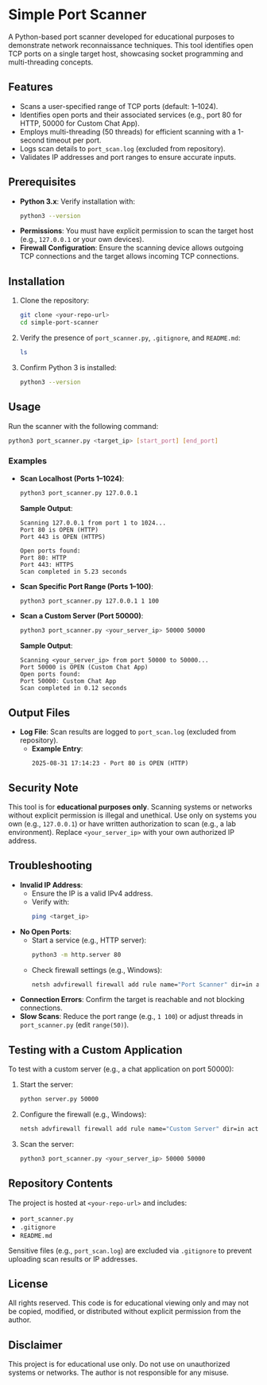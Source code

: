 # Simple Port Scanner

A Python-based port scanner developed for educational purposes to demonstrate network reconnaissance techniques. This tool identifies open TCP ports on a single target host, showcasing socket programming and multi-threading concepts.

## Features
- Scans a user-specified range of TCP ports (default: 1–1024).
- Identifies open ports and their associated services (e.g., port 80 for HTTP, 50000 for Custom Chat App).
- Employs multi-threading (50 threads) for efficient scanning with a 1-second timeout per port.
- Logs scan details to `port_scan.log` (excluded from repository).
- Validates IP addresses and port ranges to ensure accurate inputs.

## Prerequisites
- **Python 3.x**: Verify installation with:
  ```bash
  python3 --version
  ```
- **Permissions**: You must have explicit permission to scan the target host (e.g., `127.0.0.1` or your own devices).
- **Firewall Configuration**: Ensure the scanning device allows outgoing TCP connections and the target allows incoming TCP connections.

## Installation
1. Clone the repository:
   ```bash
   git clone <your-repo-url>
   cd simple-port-scanner
   ```
2. Verify the presence of `port_scanner.py`, `.gitignore`, and `README.md`:
   ```bash
   ls
   ```
3. Confirm Python 3 is installed:
   ```bash
   python3 --version
   ```

## Usage
Run the scanner with the following command:
```bash
python3 port_scanner.py <target_ip> [start_port] [end_port]
```

### Examples
- **Scan Localhost (Ports 1–1024)**:
  ```bash
  python3 port_scanner.py 127.0.0.1
  ```
  **Sample Output**:
  ```
  Scanning 127.0.0.1 from port 1 to 1024...
  Port 80 is OPEN (HTTP)
  Port 443 is OPEN (HTTPS)

  Open ports found:
  Port 80: HTTP
  Port 443: HTTPS
  Scan completed in 5.23 seconds
  ```

- **Scan Specific Port Range (Ports 1–100)**:
  ```bash
  python3 port_scanner.py 127.0.0.1 1 100
  ```

- **Scan a Custom Server (Port 50000)**:
  ```bash
  python3 port_scanner.py <your_server_ip> 50000 50000
  ```
  **Sample Output**:
  ```
  Scanning <your_server_ip> from port 50000 to 50000...
  Port 50000 is OPEN (Custom Chat App)
  Open ports found:
  Port 50000: Custom Chat App
  Scan completed in 0.12 seconds
  ```

## Output Files
- **Log File**: Scan results are logged to `port_scan.log` (excluded from repository).
  - **Example Entry**:
    ```
    2025-08-31 17:14:23 - Port 80 is OPEN (HTTP)
    ```

## Security Note
This tool is for **educational purposes only**. Scanning systems or networks without explicit permission is illegal and unethical. Use only on systems you own (e.g., `127.0.0.1`) or have written authorization to scan (e.g., a lab environment). Replace `<your_server_ip>` with your own authorized IP address.

## Troubleshooting
- **Invalid IP Address**:
  - Ensure the IP is a valid IPv4 address.
  - Verify with:
    ```bash
    ping <target_ip>
    ```
- **No Open Ports**:
  - Start a service (e.g., HTTP server):
    ```bash
    python3 -m http.server 80
    ```
  - Check firewall settings (e.g., Windows):
    ```bash
    netsh advfirewall firewall add rule name="Port Scanner" dir=in action=allow protocol=TCP localport=1-1024
    ```
- **Connection Errors**: Confirm the target is reachable and not blocking connections.
- **Slow Scans**: Reduce the port range (e.g., `1 100`) or adjust threads in `port_scanner.py` (edit `range(50)`).

## Testing with a Custom Application
To test with a custom server (e.g., a chat application on port 50000):
1. Start the server:
   ```bash
   python server.py 50000
   ```
2. Configure the firewall (e.g., Windows):
   ```bash
   netsh advfirewall firewall add rule name="Custom Server" dir=in action=allow protocol=TCP localport=50000
   ```
3. Scan the server:
   ```bash
   python3 port_scanner.py <your_server_ip> 50000 50000
   ```

## Repository Contents
The project is hosted at `<your-repo-url>` and includes:
- `port_scanner.py`
- `.gitignore`
- `README.md`

Sensitive files (e.g., `port_scan.log`) are excluded via `.gitignore` to prevent uploading scan results or IP addresses.

## License
All rights reserved. This code is for educational viewing only and may not be copied, modified, or distributed without explicit permission from the author.

## Disclaimer
This project is for educational use only. Do not use on unauthorized systems or networks. The author is not responsible for any misuse.